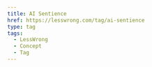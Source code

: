 ```yaml
---
title: AI Sentience
href: https://lesswrong.com/tag/ai-sentience
type: tag
tags:
  - LessWrong
  - Concept
  - Tag
---
```



